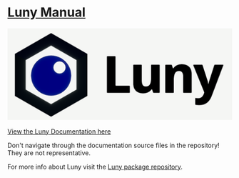 # [Luny Manual](https://codesmile-0000011110110111.github.io/de.codesmile.luny-docs/)
[![Luny Logo](LunyLogo.png)](https://lunyscript.com)

[View the Luny Documentation here](https://codesmile-0000011110110111.github.io/de.codesmile.luny-docs/)

Don't navigate through the documentation source files in the repository! They are not representative.

For more info about Luny visit the [Luny package repository](https://github.com/CodeSmile-0000011110110111/de.codesmile.luny).
